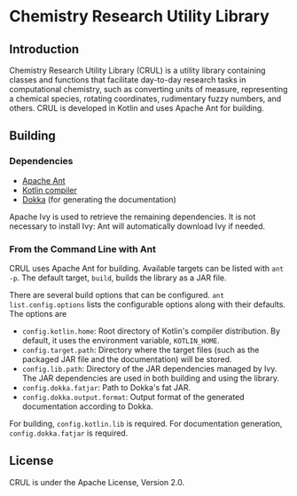 #   Chemistry Research Utility Library

##  Introduction

Chemistry Research Utility Library (CRUL) is a utility library containing
classes and functions that facilitate day-to-day research tasks in
computational chemistry, such as converting units of measure, representing a
chemical species, rotating coordinates, rudimentary fuzzy numbers, and others.
CRUL is developed in Kotlin and uses Apache Ant for building.


##  Building

### Dependencies

* [Apache Ant](http://ant.apache.org/)
* [Kotlin compiler](http://kotlinlang.org/docs/tutorials/command-line.html)
* [Dokka](https://github.com/Kotlin/dokka) (for generating the documentation)

Apache Ivy is used to retrieve the remaining dependencies. It is not necessary
to install Ivy: Ant will automatically download Ivy if needed.


### From the Command Line with Ant

CRUL uses Apache Ant for building. Available targets can be listed with `ant
-p`. The default target, `build`, builds the library as a JAR file.

There are several build options that can be configured. `ant
list.config.options` lists the configurable options along with their defaults.
The options are

* `config.kotlin.home`: Root directory of Kotlin's compiler distribution. By
  default, it uses the environment variable, `KOTLIN_HOME`.
* `config.target.path`: Directory where the target files (such as the packaged
  JAR file and the documentation) will be stored.
* `config.lib.path`: Directory of the JAR dependencies managed by Ivy. The JAR
  dependencies are used in both building and using the library.
* `config.dokka.fatjar`: Path to Dokka's fat JAR.
* `config.dokka.output.format`: Output format of the generated documentation
  according to Dokka.

For building, `config.kotlin.lib` is required. For documentation generation,
`config.dokka.fatjar` is required.

## License

CRUL is under the Apache License, Version 2.0.
